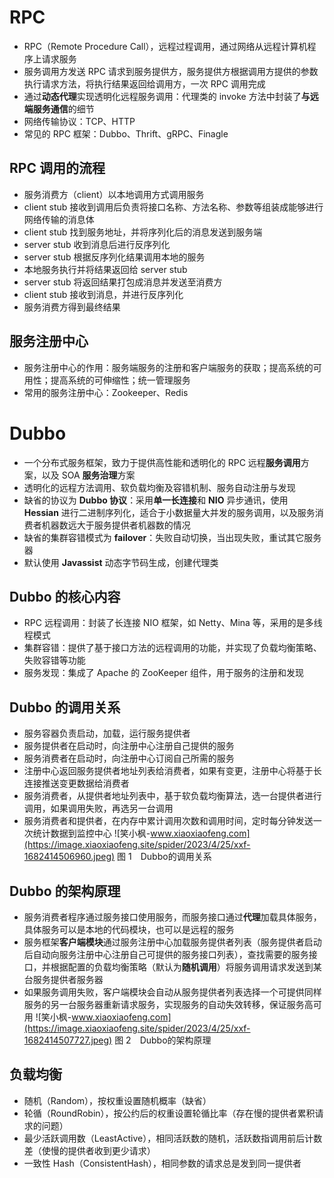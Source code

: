 # RPC #

 *  RPC（Remote Procedure Call），远程过程调用，通过网络从远程计算机程序上请求服务
 *  服务调用方发送 RPC 请求到服务提供方，服务提供方根据调用方提供的参数执行请求方法，将执行结果返回给调用方，一次 RPC 调用完成
 *  通过**动态代理**实现透明化远程服务调用：代理类的 invoke 方法中封装了**与远端服务通信**的细节
 *  网络传输协议：TCP、HTTP
 *  常见的 RPC 框架：Dubbo、Thrift、gRPC、Finagle

## RPC 调用的流程 ##

 *  服务消费方（client）以本地调用方式调用服务
 *  client stub 接收到调用后负责将接口名称、方法名称、参数等组装成能够进行网络传输的消息体
 *  client stub 找到服务地址，并将序列化后的消息发送到服务端
 *  server stub 收到消息后进行反序列化
 *  server stub 根据反序列化结果调用本地的服务
 *  本地服务执行并将结果返回给 server stub
 *  server stub 将返回结果打包成消息并发送至消费方
 *  client stub 接收到消息，并进行反序列化
 *  服务消费方得到最终结果

## 服务注册中心 ##

 *  服务注册中心的作用：服务端服务的注册和客户端服务的获取；提高系统的可用性；提高系统的可伸缩性；统一管理服务
 *  常用的服务注册中心：Zookeeper、Redis

# Dubbo #

 *  一个分布式服务框架，致力于提供高性能和透明化的 RPC 远程**服务调用**方案，以及 SOA **服务治理**方案
 *  透明化的远程方法调用、软负载均衡及容错机制、服务自动注册与发现
 *  缺省的协议为 **Dubbo 协议**：采用**单一长连接**和 **NIO** 异步通讯，使用 **Hessian** 进行二进制序列化，适合于小数据量大并发的服务调用，以及服务消费者机器数远大于服务提供者机器数的情况
 *  缺省的集群容错模式为 **failover**：失败自动切换，当出现失败，重试其它服务器
 *  默认使用 **Javassist** 动态字节码生成，创建代理类

## Dubbo 的核心内容 ##

 *  RPC 远程调用：封装了长连接 NIO 框架，如 Netty、Mina 等，采用的是多线程模式
 *  集群容错：提供了基于接口方法的远程调用的功能，并实现了负载均衡策略、失败容错等功能
 *  服务发现：集成了 Apache 的 ZooKeeper 组件，用于服务的注册和发现

## Dubbo 的调用关系 ##

 *  服务容器负责启动，加载，运行服务提供者
 *  服务提供者在启动时，向注册中心注册自己提供的服务
 *  服务消费者在启动时，向注册中心订阅自己所需的服务
 *  注册中心返回服务提供者地址列表给消费者，如果有变更，注册中心将基于长连接推送变更数据给消费者
 *  服务消费者，从提供者地址列表中，基于软负载均衡算法，选一台提供者进行调用，如果调用失败，再选另一台调用
 *  服务消费者和提供者，在内存中累计调用次数和调用时间，定时每分钟发送一次统计数据到监控中心
     ![笑小枫-www.xiaoxiaofeng.com](https://image.xiaoxiaofeng.site/spider/2023/4/25/xxf-1682414506960.jpeg) 
    图 1 Dubbo的调用关系

## Dubbo 的架构原理 ##

 *  服务消费者程序通过服务接口使用服务，而服务接口通过**代理**加载具体服务，具体服务可以是本地的代码模块，也可以是远程的服务
 *  服务框架**客户端模块**通过服务注册中心加载服务提供者列表（服务提供者启动后自动向服务注册中心注册自己可提供的服务接口列表），查找需要的服务接口，并根据配置的负载均衡策略（默认为**随机调用**）将服务调用请求发送到某台服务提供者服务器
 *  如果服务调用失败，客户端模块会自动从服务提供者列表选择一个可提供同样服务的另一台服务器重新请求服务，实现服务的自动失效转移，保证服务高可用
     ![笑小枫-www.xiaoxiaofeng.com](https://image.xiaoxiaofeng.site/spider/2023/4/25/xxf-1682414507727.jpeg) 
    图 2 Dubbo的架构原理

## 负载均衡 ##

 *  随机（Random），按权重设置随机概率（缺省）
 *  轮循（RoundRobin），按公约后的权重设置轮循比率（存在慢的提供者累积请求的问题）
 *  最少活跃调用数（LeastActive），相同活跃数的随机，活跃数指调用前后计数差（使慢的提供者收到更少请求）
 *  一致性 Hash（ConsistentHash），相同参数的请求总是发到同一提供者


[Dubbo]: https://static.sitestack.cn/projects/sdky-java-note/946ca3c94cc42473d9fd7319c1be3a38.jpeg
[Dubbo 1]: https://static.sitestack.cn/projects/sdky-java-note/49bf3a2edf3155101868e8432b10f671.jpeg